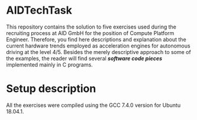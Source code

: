 # AIDTechTask

This repository contains the solution to five exercises used during the recruiting process at 
AID GmbH for the position of Compute Platform Engineer. Therefore, you find here descriptions and explanation about the current hardware trends employed as acceleration engines for autonomous driving at the level 4/5. Besides the merely descriptive approach to some of the examples, the reader will find several ***software code pieces*** implemented mainly in C programs. 

# Setup description

All the exercises were compiled using the GCC 7.4.0 version for Ubuntu 18.04.1.

